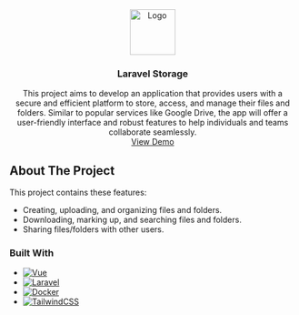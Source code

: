 <div align="center">
  <a href="https://github.com/othneildrew/Best-README-Template">
    <img src="images/logo.png" alt="Logo" width="80" height="80">
  </a>

  <h3 align="center">Laravel Storage</h3>

  <p align="center">
    This project aims to develop an application that provides users with a secure and efficient platform to store, access, and manage their files and folders. Similar to popular services like Google Drive, the app will offer a user-friendly interface and robust features to help individuals and teams collaborate seamlessly.
    <br />
    <a href="https://drive.google.com/file/d/1afEll44-sEJIV4dzBYlm09KjJyVNRrIi/view?usp=drive_link">View Demo</a>
  </p>
</div>

<!-- ABOUT THE PROJECT -->
## About The Project

This project contains these features:
* Creating, uploading, and organizing files and folders.
* Downloading, marking up, and searching files and folders.
* Sharing files/folders with other users.

### Built With

* [![Vue][Vue.js]][Vue-url]
* [![Laravel][Laravel.com]][Laravel-url]
* [![Docker][Docker.com]][Docker-url]
* [![TailwindCSS][TailwindCSS.com]][TailwindCSS-url]

<!-- MARKDOWN LINKS & IMAGES -->
<!-- https://www.markdownguide.org/basic-syntax/#reference-style-links -->
[Docker.com]: https://img.shields.io/badge/docker-%230db7ed.svg?style=for-the-badge&logo=docker&logoColor=white
[Docker-url]: https://www.docker.com/
[Vue.js]: https://img.shields.io/badge/Vue.js-35495E?style=for-the-badge&logo=vuedotjs&logoColor=4FC08D
[Vue-url]: https://vuejs.org/
[Laravel.com]: https://img.shields.io/badge/Laravel-FF2D20?style=for-the-badge&logo=laravel&logoColor=white
[Laravel-url]: https://laravel.com
[TailwindCSS.com]: https://img.shields.io/badge/tailwindcss-%2338B2AC.svg?style=for-the-badge&logo=tailwind-css&logoColor=white
[TailwindCSS-url]: https://tailwindcss.com/